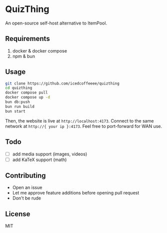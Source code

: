 # QuizThing

An open-source self-host alternative to ItemPool.

## Requirements

1. docker & docker compose
1. npm & bun

## Usage

```bash
git clone https://github.com/icedcoffeeee/quizthing
cd quizthing
docker compose pull
docker compose up -d
bun db:push
bun run build
bun start
```

Then, the website is live at `http://localhost:4173`. Connect to the same
network at `http://{ your ip }:4173`. Feel free to port-forward for WAN use.

## Todo

- [ ] add media support (images, videos)
- [ ] add KaTeX support (math)

## Contributing

- Open an issue
- Let me approve feature additions before opening pull request
- Don't be rude

## License

MIT
